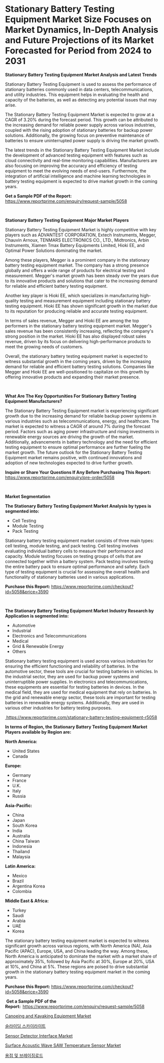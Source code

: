 <p><h1>Stationary Battery Testing Equipment Market Size Focuses on Market Dynamics, In-Depth Analysis and Future Projections of its Market Forecasted for Period from 2024 to 2031</h1></p><p><strong>Stationary Battery Testing Equipment Market Analysis and Latest Trends</strong></p>
<p><p>Stationary Battery Testing Equipment is used to assess the performance of stationary batteries commonly used in data centers, telecommunications, and utility industries. This equipment helps in evaluating the health and capacity of the batteries, as well as detecting any potential issues that may arise.</p><p>The Stationary Battery Testing Equipment Market is expected to grow at a CAGR of 3.20% during the forecast period. This growth can be attributed to the increasing demand for reliable power supply across various industries, coupled with the rising adoption of stationary batteries for backup power solutions. Additionally, the growing focus on preventive maintenance of batteries to ensure uninterrupted power supply is driving the market growth.</p><p>The latest trends in the Stationary Battery Testing Equipment Market include the development of advanced testing equipment with features such as cloud connectivity and real-time monitoring capabilities. Manufacturers are also focusing on improving the accuracy and efficiency of testing equipment to meet the evolving needs of end-users. Furthermore, the integration of artificial intelligence and machine learning technologies in battery testing equipment is expected to drive market growth in the coming years.</p></p>
<p><strong>Get a Sample PDF of the Report:&nbsp;</strong> <a href="https://www.reportprime.com/enquiry/request-sample/5058">https://www.reportprime.com/enquiry/request-sample/5058</a></p>
<p>&nbsp;</p>
<p><strong>Stationary Battery Testing Equipment Major Market Players</strong></p>
<p><p>Stationary Battery Testing Equipment Market is highly competitive with key players such as ADVANTEST CORPORATION, Extech Instruments, Megger, Chauvin Arnoux, TENMARS ELECTRONICS CO., LTD., Midtronics, Arbin Instruments, Xiamen Tmax Battery Equipments Limited, Hioki EE, and Optimal Power Solutions dominating the market.</p><p>Among these players, Megger is a prominent company in the stationary battery testing equipment market. The company has a strong presence globally and offers a wide range of products for electrical testing and measurement. Megger's market growth has been steady over the years due to its innovative products and solutions that cater to the increasing demand for reliable and efficient battery testing equipment.</p><p>Another key player is Hioki EE, which specializes in manufacturing high-quality testing and measurement equipment including stationary battery testing equipment. Hioki EE has shown significant growth in the market due to its reputation for producing reliable and accurate testing equipment.</p><p>In terms of sales revenue, Megger and Hioki EE are among the top performers in the stationary battery testing equipment market. Megger's sales revenue has been consistently increasing, reflecting the company's strong position in the market. Hioki EE has also displayed robust sales revenue, driven by its focus on delivering high-performance products to meet the growing needs of customers.</p><p>Overall, the stationary battery testing equipment market is expected to witness substantial growth in the coming years, driven by the increasing demand for reliable and efficient battery testing solutions. Companies like Megger and Hioki EE are well-positioned to capitalize on this growth by offering innovative products and expanding their market presence.</p></p>
<p>&nbsp;</p>
<p><strong>What Are The Key Opportunities For Stationary Battery Testing Equipment Manufacturers?</strong></p>
<p><p>The Stationary Battery Testing Equipment market is experiencing significant growth due to the increasing demand for reliable backup power systems in various industries such as telecommunications, energy, and healthcare. The market is expected to witness a CAGR of around 7% during the forecast period. Factors such as aging power infrastructure and rising investments in renewable energy sources are driving the growth of the market. Additionally, advancements in battery technology and the need for efficient testing equipment to ensure optimal performance are further fueling the market growth. The future outlook for the Stationary Battery Testing Equipment market remains positive, with continued innovations and adoption of new technologies expected to drive further growth.</p></p>
<p><strong>Inquire or Share Your Questions If Any Before Purchasing This Report:</strong> <a href="https://www.reportprime.com/enquiry/pre-order/5058">https://www.reportprime.com/enquiry/pre-order/5058</a></p>
<p>&nbsp;</p>
<p><strong>Market Segmentation</strong></p>
<p><strong>The Stationary Battery Testing Equipment Market Analysis by types is segmented into:</strong></p>
<p><ul><li>Cell Testing</li><li>Module Testing</li><li>Pack Testing</li></ul></p>
<p><p>Stationary battery testing equipment market consists of three main types: cell testing, module testing, and pack testing. Cell testing involves evaluating individual battery cells to measure their performance and capacity. Module testing focuses on testing groups of cells that are connected together within a battery system. Pack testing involves testing the entire battery pack to ensure optimal performance and safety. Each type of testing equipment is crucial for assessing the overall health and functionality of stationary batteries used in various applications.</p></p>
<p><strong>Purchase this Report:&nbsp;</strong><a href="https://www.reportprime.com/checkout?id=5058&price=3590">https://www.reportprime.com/checkout?id=5058&price=3590</a></p>
<p>&nbsp;</p>
<p><strong>The Stationary Battery Testing Equipment Market Industry Research by Application is segmented into:</strong></p>
<p><ul><li>Automotive</li><li>Industrial</li><li>Electronics and Telecommunications</li><li>Medical</li><li>Grid & Renewable Energy</li><li>Others</li></ul></p>
<p><p>Stationary battery testing equipment is used across various industries for ensuring the efficient functioning and reliability of batteries. In the automotive sector, these tools are crucial for testing batteries in vehicles. In the industrial sector, they are used for backup power systems and uninterruptible power supplies. In electronics and telecommunications, these equipments are essential for testing batteries in devices. In the medical field, they are used for medical equipment that rely on batteries. In the grid and renewable energy sector, these tools are important for testing batteries in renewable energy systems. Additionally, they are used in various other industries for battery testing purposes.</p></p>
<p><a href="https://www.reportprime.com/stationary-battery-testing-equipment-r5058">&nbsp;https://www.reportprime.com/stationary-battery-testing-equipment-r5058</a></p>
<p><strong>In terms of Region, the Stationary Battery Testing Equipment Market Players available by Region are:</strong></p>
<p>
    <p> <strong> North America: </strong>
        <ul>
            <li>United States</li>
            <li>Canada</li>
        </ul>
        </p> 
    <p> <strong> Europe: </strong>
        <ul>
            <li>Germany</li>
            <li>France</li>
            <li>U.K.</li>
            <li>Italy</li>
            <li>Russia</li>
        </ul>
        </p> 
    <p> <strong> Asia-Pacific: </strong>
        <ul>
            <li>China</li>
            <li>Japan</li>
            <li>South Korea</li>
            <li>India</li>
            <li>Australia</li>
            <li>China Taiwan</li>
            <li>Indonesia</li>
            <li>Thailand</li>
            <li>Malaysia</li>
        </ul>
        </p> 
    <p> <strong> Latin America: </strong>
        <ul>
            <li>Mexico</li>
            <li>Brazil</li>
            <li>Argentina Korea</li>
            <li>Colombia</li>
        </ul>
        </p> 
    <p> <strong> Middle East & Africa: </strong>
        <ul>
            <li>Turkey</li>
            <li>Saudi</li>
            <li>Arabia</li>
            <li>UAE</li>
            <li>Korea</li>
        </ul>
    </p>
    </p>
<p><p>The stationary battery testing equipment market is expected to witness significant growth across various regions, with North America (NA), Asia Pacific (APAC), Europe, USA, and China leading the way. Among these, North America is anticipated to dominate the market with a market share of approximately 35%, followed by Asia Pacific at 30%, Europe at 20%, USA at 10%, and China at 5%. These regions are poised to drive substantial growth in the stationary battery testing equipment market in the coming years.</p></p>
<p><strong>Purchase this Report: </strong><a href="https://www.reportprime.com/checkout?id=5058&price=3590">https://www.reportprime.com/checkout?id=5058&price=3590</a></p>
<p>&nbsp;<strong>Get a Sample PDF of the Report:&nbsp;&nbsp;</strong><a href="https://www.reportprime.com/enquiry/request-sample/5058">https://www.reportprime.com/enquiry/request-sample/5058</a></p>
<p><strong></strong></p>
<p><p><a href="https://issuu.com/reportprime-2/docs/canoeing-and-kayaking-equipment-market-size-2030.p">Canoeing and Kayaking Equipment Market</a></p><p><a href="https://github.com/RickyMetzDVM/Market-Research-Report-List-1/blob/main/892106870403.md">슬라이딩 스카이라이트</a></p><p><a href="https://github.com/KeeganBarrows2023/Market-Research-Report-List-1/blob/main/sensor-detector-interface-market.md">Sensor Detector Interface Market</a></p><p><a href="https://github.com/Alonsoolds3wq1d81czn8rbol/Market-Research-Report-List-2/blob/main/surface-acoustic-wave-saw-temperature-sensor-market.md">Surface Acoustic Wave SAW Temperature Sensor Market</a></p><p><a href="https://medium.com/@simeonbode1/%EC%9A%A9%EC%A0%91-%EB%B0%8F-%EB%B8%8C%EB%A0%88%EC%9D%B4%EC%A7%95%EB%A1%9C%EB%93%9C-%EC%8B%9C%EC%9E%A5-%EA%B7%9C%EB%AA%A8%EB%8A%94-%EC%A0%84-%EC%84%B8%EA%B3%84-%EC%82%B0%EC%97%85%EC%97%90%EC%84%9C-%EC%B5%9C%EC%83%81%EC%9D%98-%EB%A7%88%EC%BC%80%ED%8C%85-%EC%B1%84%EB%84%90%EC%9D%84-%EB%B3%B4%EC%97%AC%EC%A4%8D%EB%8B%88%EB%8B%A4-8d76c2e12c73">용접 및 브레이징로드</a></p></p>